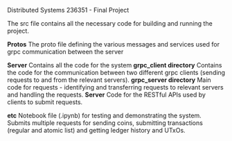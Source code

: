 Distributed Systems 236351 - Final Project

The src file contains all the necessary code for building and running the project.

**Protos**
The proto file defining the various messages and services used for grpc communication between the server

**Server**
Contains all the code for the system
    **grpc_client directory**
    Contains the code for the communication between two different grpc clients (sending requests to and from the relevant servers).
    **grpc_server directory**
    Main code for requests - identifying and transferring requests to relevant servers and handling the requests.
    **Server**
    Code for the RESTful APIs used by clients to submit requests.

**etc**
Notebook file (.ipynb) for testing and demonstrating the system.
Submits multiple requests for sending coins, submitting transactions (regular and atomic list) and getting ledger history and UTxOs.